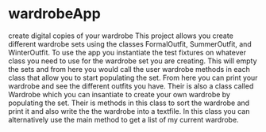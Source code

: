# wardrobeApp
create digital copies of your wardrobe
This project allows you create different wardrobe sets using the classes FormalOutfit,
SummerOutfit, and WinterOutfit. To use the app you instantiate the test fixtures on whatever
class you need to use for the wardrobe set you are creating. This will empty the sets and from
here you would call the user wardrobe methods in each class that allow you to start populating the set.
From here you can print your wardrobe and see the different outfits you have. Their is also a class
called Wardrobe which you can insantiate to create your own wardrobe by populating the set. Their is 
methods in this class to sort the wardrobe and print it and also write the the wardrobe into a textfile.
In this class you can alternatively use the main method to get a list of my current wardrobe.
